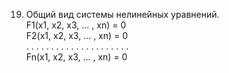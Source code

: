 19. Общий вид системы нелинейных уравнений.  
 F1(x1, x2, x3, ... , xn) = 0  
 F2(x1, x2, x3, ... , xn) = 0  
  . . . . . . . . . . . . . . . . . . . . .    
 Fn(x1, x2, x3, ... , xn) = 0
 
